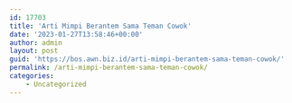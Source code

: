 ```yaml
---
id: 17703
title: 'Arti Mimpi Berantem Sama Teman Cowok'
date: '2023-01-27T13:58:46+00:00'
author: admin
layout: post
guid: 'https://bos.awn.biz.id/arti-mimpi-berantem-sama-teman-cowok/'
permalink: /arti-mimpi-berantem-sama-teman-cowok/
categories:
    - Uncategorized
---
```


